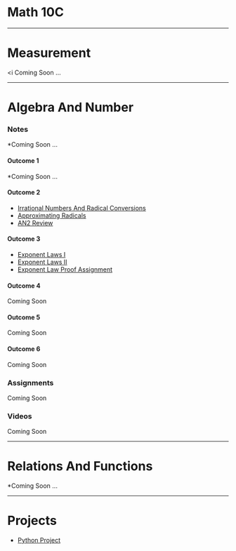 # Math 10C 
---
# Measurement 
<i Coming Soon ... </i>

---
# Algebra And Number 
### Notes 
*Coming Soon ... 
#### Outcome 1 
*Coming Soon ... 

#### Outcome 2
* <a href="https://mrfanning.github.io/Math10/AN/AN2/AN2I.pdf"> Irrational Numbers And Radical Conversions </a>
* <a href="https://mrfanning.github.io/Math10/AN/AN2/AN2II.pdf"> Approximating Radicals </a>
* <a href="https://mrfanning.github.io/Math10/AN/AN2/AN2Review.pdf"> AN2 Review </a>

#### Outcome 3
* <a href="https://mrfanning.github.io/Math10/AN/AN3/AN3I.pdf"> Exponent Laws I </a>
* <a href="https://mrfanning.github.io/Math10/AN/AN3/AN3II.pdf"> Exponent Laws II </a>
* <a href="https://mrfanning.github.io/Math10/AN/AN3/AN3Proofs.pdf"> Exponent Law Proof Assignment </a>

#### Outcome 4
Coming Soon 
#### Outcome 5
Coming Soon 
#### Outcome 6
Coming Soon 
### Assignments
Coming Soon 
### Videos
Coming Soon 

---
# Relations And Functions
*Coming Soon ... 

---
# Projects
* <a href="https://mrfanning.github.io/MrFanning.github.io-PythonProject/"> Python Project </a> 

 
